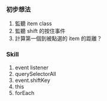 ### 初步想法
1. 監聽 item class
2. 監聽 shift 的按住事件
3. 計算第一個到被點選的 item 的距離？

### Skill
1. event listener
2. querySelectorAll
3. event.shiftKey
4. this
5. forEach
